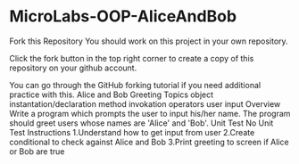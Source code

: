 # MicroLabs-OOP-AliceAndBob
Fork this Repository
You should work on this project in your own repository.

Click the fork button in the top right corner to create a copy of this repository on your github account.

You can go through the GitHub forking tutorial if you need additional practice with this.
Alice and Bob Greeting
Topics
object instantation/declaration
method invokation
operators
user input
Overview
Write a program which prompts the user to input his/her name.
The program should greet users whose names are 'Alice' and 'Bob'.
Unit Test
No Unit Test
Instructions
1.Understand how to get input from user
2.Create conditional to check against Alice and Bob
3.Print greeting to screen if Alice or Bob are true
